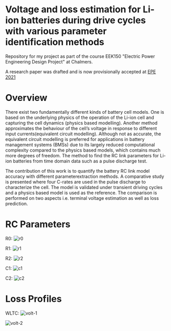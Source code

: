 # Voltage and loss estimation for Li-ion batteries during drive cycles with various parameter identification methods
Repository for my project as part of the course EEK150 "Electric Power Engineering Design Project" at Chalmers.

A research paper was drafted and is now provisionally accepted at [EPE 2021](http://www.epe2021.com/)

# Overview
There exist two fundamentally different kinds of battery cell models.  One is based on the underlying physics of the operation of the Li-ion cell and capturing the cell dynamics (physics based modelling). Another method approximates the behaviour of the cell’s voltage in response to different input currents(equivalent circuit modelling). Although not as accurate, the equivalent circuit modelling is preferred for applications in battery management systems (BMSs) due to its largely reduced computational complexity compared to the physics based models, which contains much more degrees of freedom. The method to find the RC link parameters for Li-ion batteries from time domain data such as a pulse discharge test. 

The contribution of this work is to quantify the battery RC link model accuracy with different parameterextraction methods. A comparative study is presented where four C-rates are used in the pulse discharge to characterize the cell. The model is validated under transient driving cycles and a physics based model is used as the reference. The comparison is performed on two aspects i.e. terminal voltage estimation as well as loss prediction.

# RC Parameters

R0:
![r0](https://github.com/raghuramshankar/voltage-and-loss-estimation-for-li-ion-batteries/blob/main/images/c1.jpg)

R1:
![r1](https://github.com/raghuramshankar/voltage-and-loss-estimation-for-li-ion-batteries/blob/main/images/r1.jpg)

R2:
![r2](https://github.com/raghuramshankar/voltage-and-loss-estimation-for-li-ion-batteries/blob/main/images/r2.jpg)

C1:
![c1](https://github.com/raghuramshankar/voltage-and-loss-estimation-for-li-ion-batteries/blob/main/images/c1.jpg)

C2:
![c2](https://github.com/raghuramshankar/voltage-and-loss-estimation-for-li-ion-batteries/blob/main/images/c2.jpg)

# Loss Profiles

WLTC:
![volt-1](https://github.com/raghuramshankar/voltage-and-loss-estimation-for-li-ion-batteries/blob/main/images/volt-1.jpg)

![volt-2](https://github.com/raghuramshankar/voltage-and-loss-estimation-for-li-ion-batteries/blob/main/images/volt-2.jpg)